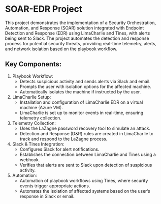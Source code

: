 # SOAR-EDR Project

This project demonstrates the implementation of a Security Orchestration, Automation, and Response (SOAR) solution integrated with Endpoint Detection and Response (EDR) using LimaCharlie and Tines, with alerts being sent to Slack. The project automates the detection and response process for potential security threats, providing real-time telemetry, alerts, and network isolation based on the playbook workflow.

## Key Components:
1. Playbook Workflow:
    - Detects suspicious activity and sends alerts via Slack and email.
    - Prompts the user with isolation options for the affected machine.
    - Automatically isolates the machine if instructed by the user.
2. LimaCharlie Setup:
    - Installation and configuration of LimaCharlie EDR on a virtual machine (Azure VM).
    - LimaCharlie is set up to monitor events in real-time, ensuring telemetry collection.
3. Telemetry Collection:
    - Uses the LaZagne password recovery tool to simulate an attack.
    - Detection and Response (D&R) rules are created in LimaCharlie to track and respond to the LaZagne process.
4. Slack & Tines Integration:
    - Configures Slack for alert notifications.
    - Establishes the connection between LimaCharlie and Tines using a webhook.
    - Verifies that alerts are sent to Slack upon detection of suspicious activity.
5. Automation:
    - Automation of playbook workflows using Tines, where security events trigger appropriate actions.
    - Automates the isolation of affected systems based on the user’s response in Slack or email.
